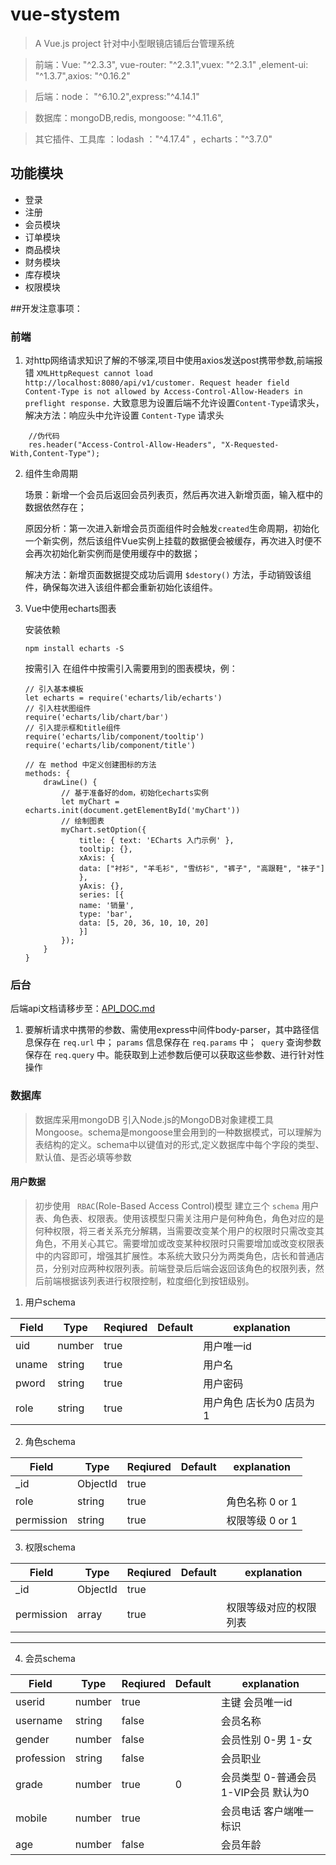 # vue-stystem

> A Vue.js project  针对中小型眼镜店铺后台管理系统

> 前端：Vue: "^2.3.3", vue-router: "^2.3.1",vuex: "^2.3.1" ,element-ui: "^1.3.7",axios: "^0.16.2"

> 后端：node： "^6.10.2",express:"^4.14.1"

> 数据库：mongoDB,redis,  mongoose: "^4.11.6",

> 其它插件、工具库 ：lodash ："^4.17.4" ，echarts："^3.7.0"


## 功能模块
* 登录
* 注册
* 会员模块
* 订单模块
* 商品模块
* 财务模块
* 库存模块
* 权限模块



##开发注意事项：
### 前端
1. 对http网络请求知识了解的不够深,项目中使用axios发送post携带参数,前端报错 ` XMLHttpRequest cannot load http://localhost:8080/api/v1/customer. Request header field Content-Type is not allowed by Access-Control-Allow-Headers in preflight response. `  大致意思为设置后端不允许设置`Content-Type`请求头，
解决方法：响应头中允许设置 ` Content-Type ` 请求头
```
    //伪代码
    res.header("Access-Control-Allow-Headers", "X-Requested-With,Content-Type");
```

2. 组件生命周期

    场景：新增一个会员后返回会员列表页，然后再次进入新增页面，输入框中的数据依然存在；

    原因分析：第一次进入新增会员页面组件时会触发` created `生命周期，初始化一个新实例，然后该组件Vue实例上挂载的数据便会被缓存，再次进入时便不会再次初始化新实例而是使用缓存中的数据；

    解决方法：新增页面数据提交成功后调用 ` $destory() ` 方法，手动销毁该组件，确保每次进入该组件都会重新初始化该组件。

3. Vue中使用echarts图表

    安装依赖

    `npm install echarts -S`

    按需引入
    在组件中按需引入需要用到的图表模块，例：

    ```
    // 引入基本模板
    let echarts = require('echarts/lib/echarts')
    // 引入柱状图组件
    require('echarts/lib/chart/bar')
    // 引入提示框和title组件
    require('echarts/lib/component/tooltip')
    require('echarts/lib/component/title')

    // 在 method 中定义创建图标的方法
    methods: {
        drawLine() {
            // 基于准备好的dom，初始化echarts实例
            let myChart = echarts.init(document.getElementById('myChart'))
            // 绘制图表
            myChart.setOption({
                title: { text: 'ECharts 入门示例' },
                tooltip: {},
                xAxis: {
                data: ["衬衫", "羊毛衫", "雪纺衫", "裤子", "高跟鞋", "袜子"]
                },
                yAxis: {},
                series: [{
                name: '销量',
                type: 'bar',
                data: [5, 20, 36, 10, 10, 20]
                }]
            });
        }
    }

    ```

### 后台

后端api文档请移步至：[API_DOC.md](./API_DOC.md)

1. 要解析请求中携带的参数、需使用express中间件body-parser，其中路径信息保存在 ` req.url ` 中； ` params ` 信息保存在 `req.params` 中；` query` 查询参数保存在  `req.query` 中。能获取到上述参数后便可以获取这些参数、进行针对性操作


### 数据库
> 数据库采用mongoDB 引入Node.js的MongoDB对象建模工具Mongoose。schema是mongoose里会用到的一种数据模式，可以理解为表结构的定义。schema中以键值对的形式,定义数据库中每个字段的类型、默认值、是否必填等参数

#### 用户数据
> 初步使用 ` RBAC`(Role-Based Access Control)模型 建立三个 `schema` 用户表、角色表、权限表。使用该模型只需关注用户是何种角色，角色对应的是何种权限，将三者关系充分解耦，当需要改变某个用户的权限时只需改变其角色，不用关心其它。需要增加或改变某种权限时只需要增加或改变权限表中的内容即可，增强其扩展性。本系统大致只分为两类角色，店长和普通店员，分别对应两种权限列表。前端登录后后端会返回该角色的权限列表，然后前端根据该列表进行权限控制，粒度细化到按钮级别。

1. 用户schema

| Field | Type | Reqiured | Default | explanation
| ---- | ---- | ---- | ---- | ----
| uid  | number | true  | | 用户唯一id
| uname | string | true | | 用户名
| pword | string | true | | 用户密码
| role | string | true  | | 用户角色 店长为0 店员为1


2. 角色schema

| Field | Type | Reqiured | Default | explanation
| ---- | ---- | ---- | ---- | ----
| _id  | ObjectId | true | |
| role | string | true | | 角色名称 0 or 1
| permission | string | true | | 权限等级 0 or 1

3. 权限schema

| Field | Type    | Reqiured | Default | explanation
| ---- | ----     | ---- | ---- | ----
| _id  | ObjectId | true |      |
| permission | array | true | | 权限等级对应的权限列表

***


4. 会员schema

| Field | Type | Reqiured | Default | explanation
| ----     | ----    | ----  | ---- | ----
| userid   | number  | true  |   | 主键 会员唯一id
| username | string  | false |   | 会员名称
| gender   | number  | false |   | 会员性别 0-男 1-女
| profession| string | false |   | 会员职业
| grade    | number  | true  | 0   | 会员类型 0-普通会员 1-VIP会员 默认为0
| mobile   | number  | true  |   | 会员电话 客户端唯一标识
| age      | number  | false |   | 会员年龄



<!-- ## Build Setup

``` bash
# install dependencies
npm install

# serve with hot reload at localhost:8080
npm run dev

# build for production with minification
npm run build

# build for production and view the bundle analyzer report
npm run build --report
```

For detailed explanation on how things work, checkout the [guide](http://vuejs-templates.github.io/webpack/) and [docs for vue-loader](http://vuejs.github.io/vue-loader). -->
